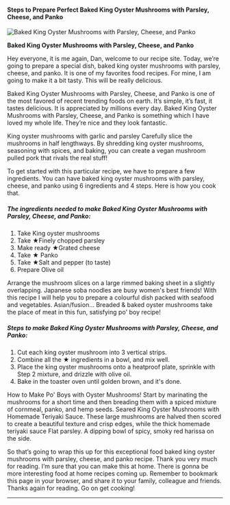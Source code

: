             

#### Steps to Prepare Perfect Baked King Oyster Mushrooms with Parsley, Cheese, and Panko

![Baked King Oyster Mushrooms with Parsley, Cheese, and Panko](https://img-global.cpcdn.com/recipes/6734101288583168/751x532cq70/baked-king-oyster-mushrooms-with-parsley-cheese-and-panko-recipe-main-photo.jpg)

**Baked King Oyster Mushrooms with Parsley, Cheese, and Panko**

Hey everyone, it is me again, Dan, welcome to our recipe site. Today, we’re going to prepare a special dish, baked king oyster mushrooms with parsley, cheese, and panko. It is one of my favorites food recipes. For mine, I am going to make it a bit tasty. This will be really delicious.

Baked King Oyster Mushrooms with Parsley, Cheese, and Panko is one of the most favored of recent trending foods on earth. It’s simple, it’s fast, it tastes delicious. It is appreciated by millions every day. Baked King Oyster Mushrooms with Parsley, Cheese, and Panko is something which I have loved my whole life. They’re nice and they look fantastic.

King oyster mushrooms with garlic and parsley Carefully slice the mushrooms in half lengthways. By shredding king oyster mushrooms, seasoning with spices, and baking, you can create a vegan mushroom pulled pork that rivals the real stuff!

To get started with this particular recipe, we have to prepare a few ingredients. You can have baked king oyster mushrooms with parsley, cheese, and panko using 6 ingredients and 4 steps. Here is how you cook that.

##### The ingredients needed to make Baked King Oyster Mushrooms with Parsley, Cheese, and Panko:

1.  Take King oyster mushrooms
2.  Take ★Finely chopped parsley
3.  Make ready ★Grated cheese
4.  Take ★ Panko
5.  Take ★Salt and pepper (to taste)
6.  Prepare Olive oil

Arrange the mushroom slices on a large rimmed baking sheet in a slightly overlapping. Japanese soba noodles are busy women's best friends! With this recipe I will help you to prepare a colourful dish packed with seafood and vegetables. Asian/fusion… Breaded & baked oyster mushrooms take the place of meat in this fun, satisfying po' boy recipe!

##### Steps to make Baked King Oyster Mushrooms with Parsley, Cheese, and Panko:

1.  Cut each king oyster mushroom into 3 vertical strips.
2.  Combine all the ★ ingredients in a bowl, and mix well.
3.  Place the king oyster mushrooms onto a heatproof plate, sprinkle with Step 2 mixture, and drizzle with olive oil.
4.  Bake in the toaster oven until golden brown, and it's done.

How to Make Po' Boys with Oyster Mushrooms! Start by marinating the mushrooms for a short time and then breading them with a spiced mixture of cornmeal, panko, and hemp seeds. Seared King Oyster Mushrooms with Homemade Teriyaki Sauce. These large mushrooms are halved then scored to create a beautiful texture and crisp edges, while the thick homemade teriyaki sauce Flat parsley. A dipping bowl of spicy, smoky red harissa on the side.

So that’s going to wrap this up for this exceptional food baked king oyster mushrooms with parsley, cheese, and panko recipe. Thank you very much for reading. I’m sure that you can make this at home. There is gonna be more interesting food at home recipes coming up. Remember to bookmark this page in your browser, and share it to your family, colleague and friends. Thanks again for reading. Go on get cooking!

* * *